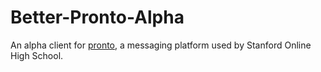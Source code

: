 # Better-Pronto-Alpha

An alpha client for [pronto](https://pronto.io), a messaging platform used by Stanford Online High School.
